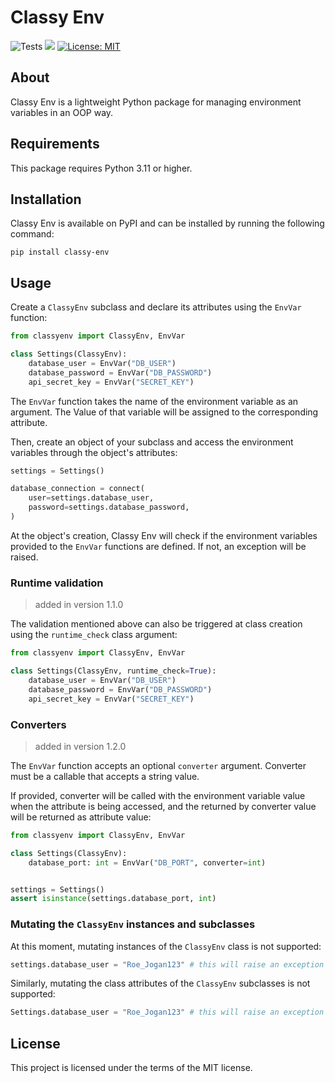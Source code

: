 # Classy Env

![Tests](https://github.com/mateusz-meksula/classy-env/actions/workflows/tests.yaml/badge.svg) [![](https://img.shields.io/badge/python-3.11+-blue.svg)](https://www.python.org/downloads/) [![License: MIT](https://img.shields.io/badge/License-MIT-yellow.svg)](https://opensource.org/licenses/MIT)

## About

Classy Env is a lightweight Python package for managing environment variables in an OOP way.

## Requirements

This package requires Python 3.11 or higher.

## Installation

Classy Env is available on PyPI and can be installed by running the following command:

```shell
pip install classy-env
```

## Usage

Create a `ClassyEnv` subclass and declare its attributes using the `EnvVar` function:

```python
from classyenv import ClassyEnv, EnvVar

class Settings(ClassyEnv):
    database_user = EnvVar("DB_USER")
    database_password = EnvVar("DB_PASSWORD")
    api_secret_key = EnvVar("SECRET_KEY")
```

The `EnvVar` function takes the name of the environment variable as an argument.
The Value of that variable will be assigned to the corresponding attribute.

Then, create an object of your subclass and access the environment variables
through the object's attributes:

```python
settings = Settings()

database_connection = connect(
    user=settings.database_user,
    password=settings.database_password,
)
```

At the object's creation, Classy Env will check if the environment variables
provided to the `EnvVar` functions are defined. If not, an exception will be raised.

### Runtime validation

> added in version 1.1.0

The validation mentioned above can also be triggered at class creation using the `runtime_check` class argument:

```python
from classyenv import ClassyEnv, EnvVar

class Settings(ClassyEnv, runtime_check=True):
    database_user = EnvVar("DB_USER")
    database_password = EnvVar("DB_PASSWORD")
    api_secret_key = EnvVar("SECRET_KEY")
```

### Converters

> added in version 1.2.0

The `EnvVar` function accepts an optional `converter` argument.
Converter must be a callable that accepts a string value.

If provided, converter will be called with the environment variable value when the attribute is being accessed, and the returned by converter value will be returned as attribute value:

```python
from classyenv import ClassyEnv, EnvVar

class Settings(ClassyEnv):
    database_port: int = EnvVar("DB_PORT", converter=int)


settings = Settings()
assert isinstance(settings.database_port, int)
```

### Mutating the `ClassyEnv` instances and subclasses

At this moment, mutating instances of the `ClassyEnv` class is not supported:

```python
settings.database_user = "Roe_Jogan123" # this will raise an exception
```

Similarly, mutating the class attributes of the `ClassyEnv` subclasses is not supported:

```python
Settings.database_user = "Roe_Jogan123" # this will raise an exception
```

## License

This project is licensed under the terms of the MIT license.
